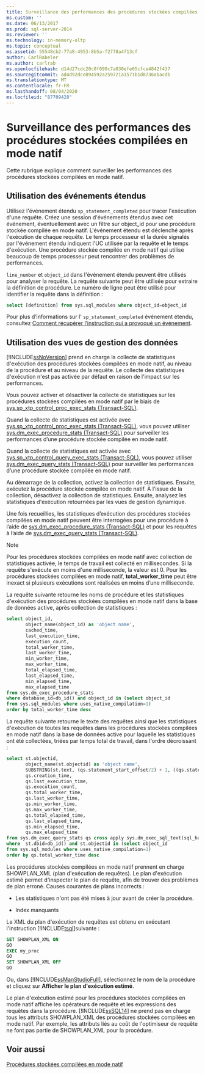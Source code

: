 ```yaml
---
title: Surveillance des performances des procédures stockées compilées en mode natif | Microsoft Docs
ms.custom: ''
ms.date: 06/13/2017
ms.prod: sql-server-2014
ms.reviewer: ''
ms.technology: in-memory-oltp
ms.topic: conceptual
ms.assetid: 55548cb2-77a8-4953-8b5a-f2778a4f13cf
author: CarlRabeler
ms.author: carlrab
ms.openlocfilehash: d14d27cdc20c0f090c7a030efe05cfce4842f437
ms.sourcegitcommit: ad4d92dce894592a259721a1571b1d8736abacdb
ms.translationtype: MT
ms.contentlocale: fr-FR
ms.lasthandoff: 08/04/2020
ms.locfileid: "87709428"
---
```

# <a name="monitoring-performance-of-natively-compiled-stored-procedures"></a>Surveillance des performances des procédures stockées compilées en mode natif
  Cette rubrique explique comment surveiller les performances des procédures stockées compilées en mode natif.  
  
## <a name="using-extended-events"></a>Utilisation des événements étendus  
 Utilisez l'événement étendu `sp_statement_completed` pour tracer l'exécution d'une requête. Créez une session d'événements étendus avec cet événement, éventuellement avec un filtre sur object_id pour une procédure stockée compilée en mode natif. L'événement étendu est déclenché après l'exécution de chaque requête. Le temps processeur et la durée signalés par l'événement étendu indiquent l'UC utilisée par la requête et le temps d'exécution. Une procédure stockée compilée en mode natif qui utilise beaucoup de temps processeur peut rencontrer des problèmes de performances.  
  
 `line_number` et `object_id` dans l'événement étendu peuvent être utilisés pour analyser la requête. La requête suivante peut être utilisée pour extraire la définition de procédure. Le numéro de ligne peut être utilisé pour identifier la requête dans la définition :  
  
```sql  
select [definition] from sys.sql_modules where object_id=object_id  
```  
  
 Pour plus d’informations sur l' `sp_statement_completed` événement étendu, consultez [Comment récupérer l’instruction qui a provoqué un événement](https://blogs.msdn.com/b/extended_events/archive/2010/05/07/making-a-statement-how-to-retrieve-the-t-sql-statement-that-caused-an-event.aspx).  
  
## <a name="using-data-management-views"></a>Utilisation des vues de gestion des données  
 [!INCLUDE[ssNoVersion](../../includes/ssnoversion-md.md)] prend en charge la collecte de statistiques d'exécution des procédures stockées compilées en mode natif, au niveau de la procédure et au niveau de la requête. Le collecte des statistiques d'exécution n'est pas activée par défaut en raison de l'impact sur les performances.  
  
 Vous pouvez activer et désactiver la collecte de statistiques sur les procédures stockées compilées en mode natif par le biais de [sys.sp_xtp_control_proc_exec_stats &#40;Transact-SQL&#41;](/sql/relational-databases/system-stored-procedures/sys-sp-xtp-control-proc-exec-stats-transact-sql).  
  
 Quand la collecte de statistiques est activée avec [sys.sp_xtp_control_proc_exec_stats &#40;Transact-SQL&#41;](/sql/relational-databases/system-stored-procedures/sys-sp-xtp-control-proc-exec-stats-transact-sql), vous pouvez utiliser [sys.dm_exec_procedure_stats &#40;Transact-SQL&#41;](/sql/relational-databases/system-dynamic-management-views/sys-dm-exec-procedure-stats-transact-sql) pour surveiller les performances d’une procédure stockée compilée en mode natif.  
  
 Quand la collecte de statistiques est activée avec [sys.sp_xtp_control_query_exec_stats &#40;Transact-SQL&#41;](/sql/relational-databases/system-stored-procedures/sys-sp-xtp-control-query-exec-stats-transact-sql), vous pouvez utiliser [sys.dm_exec_query_stats &#40;Transact-SQL&#41;](/sql/relational-databases/system-dynamic-management-views/sys-dm-exec-query-stats-transact-sql) pour surveiller les performances d’une procédure stockée compilée en mode natif.  
  
 Au démarrage de la collection, activez la collection de statistiques. Ensuite, exécutez la procédure stockée compilée en mode natif. À l'issue de la collection, désactivez la collection de statistiques. Ensuite, analysez les statistiques d'exécution retournées par les vues de gestion dynamique.  
  
 Une fois recueillies, les statistiques d’exécution des procédures stockées compilées en mode natif peuvent être interrogées pour une procédure à l’aide de [sys.dm_exec_procedure_stats &#40;Transact-SQL&#41;](/sql/relational-databases/system-dynamic-management-views/sys-dm-exec-procedure-stats-transact-sql) et pour les requêtes à l’aide de [sys.dm_exec_query_stats &#40;Transact-SQL&#41;](/sql/relational-databases/system-dynamic-management-views/sys-dm-exec-query-stats-transact-sql).  
  
> [!NOTE]  
>  Pour les procédures stockées compilées en mode natif avec collection de statistiques activée, le temps de travail est collecté en millisecondes. Si la requête s'exécute en moins d'une milliseconde, la valeur est 0. Pour les procédures stockées compilées en mode natif, **total_worker_time** peut être inexact si plusieurs exécutions sont réalisées en moins d’une milliseconde.  
  
 La requête suivante retourne les noms de procédure et les statistiques d'exécution des procédures stockées compilées en mode natif dans la base de données active, après collection de statistiques :  
  
```sql  
select object_id,  
       object_name(object_id) as 'object name',  
       cached_time,  
       last_execution_time,  
       execution_count,  
       total_worker_time,  
       last_worker_time,  
       min_worker_time,  
       max_worker_time,  
       total_elapsed_time,  
       last_elapsed_time,  
       min_elapsed_time,  
       max_elapsed_time   
from sys.dm_exec_procedure_stats  
where database_id=db_id() and object_id in (select object_id   
from sys.sql_modules where uses_native_compilation=1)  
order by total_worker_time desc  
```  
  
 La requête suivante retourne le texte des requêtes ainsi que les statistiques d'exécution de toutes les requêtes dans les procédures stockées compilées en mode natif dans la base de données active pour laquelle les statistiques ont été collectées, triées par temps total de travail, dans l'ordre décroissant :  
  
```sql  
select st.objectid,   
       object_name(st.objectid) as 'object name',   
       SUBSTRING(st.text, (qs.statement_start_offset/2) + 1, ((qs.statement_end_offset-qs.statement_start_offset)/2) + 1) as 'query text',   
       qs.creation_time,  
       qs.last_execution_time,  
       qs.execution_count,  
       qs.total_worker_time,  
       qs.last_worker_time,  
       qs.min_worker_time,  
       qs.max_worker_time,  
       qs.total_elapsed_time,  
       qs.last_elapsed_time,  
       qs.min_elapsed_time,  
       qs.max_elapsed_time  
from sys.dm_exec_query_stats qs cross apply sys.dm_exec_sql_text(sql_handle) st  
where  st.dbid=db_id() and st.objectid in (select object_id   
from sys.sql_modules where uses_native_compilation=1)  
order by qs.total_worker_time desc  
```  
  
 Les procédures stockées compilées en mode natif prennent en charge SHOWPLAN_XML (plan d'exécution de requêtes). Le plan d'exécution estimé permet d'inspecter le plan de requête, afin de trouver des problèmes de plan erroné. Causes courantes de plans incorrects :  
  
-   Les statistiques n'ont pas été mises à jour avant de créer la procédure.  
  
-   Index manquants  
  
 Le XML du plan d'exécution de requêtes est obtenu en exécutant l'instruction [!INCLUDE[tsql](../../includes/tsql-md.md)]suivante :  
  
```sql  
SET SHOWPLAN_XML ON  
GO  
EXEC my_proc   
GO  
SET SHOWPLAN_XML OFF  
GO  
```  
  
 Ou, dans [!INCLUDE[ssManStudioFull](../../includes/ssmanstudiofull-md.md)], sélectionnez le nom de la procédure et cliquez sur **Afficher le plan d'exécution estimé**.  
  
 Le plan d'exécution estimé pour les procédures stockées compilées en mode natif affiche les opérateurs de requête et les expressions des requêtes dans la procédure. [!INCLUDE[ssSQL14](../../includes/sssql14-md.md)] ne prend pas en charge tous les attributs SHOWPLAN_XML des procédures stockées compilées en mode natif. Par exemple, les attributs liés au coût de l'optimiseur de requête ne font pas partie de SHOWPLAN_XML pour la procédure.  
  
## <a name="see-also"></a>Voir aussi  
 [Procédures stockées compilées en mode natif](natively-compiled-stored-procedures.md)  
  
  
